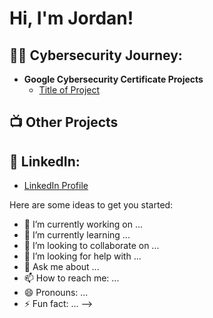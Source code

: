 <h1>Hi, I'm Jordan! </h1>

<h2>👨‍💻 Cybersecurity Journey:</h2>

- <b>Google Cybersecurity Certificate Projects</b>
  - [Title of Project](https://github.com/jordanw9/...)


<h2>📺 Other Projects</h2>

<h2> 🤳 LinkedIn:</h2>

- [LinkedIn Profile](https://www.linkedin.com/in/j-westfall/)

Here are some ideas to get you started:

- 🔭 I’m currently working on ...
- 🌱 I’m currently learning ...
- 👯 I’m looking to collaborate on ...
- 🤔 I’m looking for help with ...
- 💬 Ask me about ...
- 📫 How to reach me: ...
- 😄 Pronouns: ...
- ⚡ Fun fact: ...
-->
